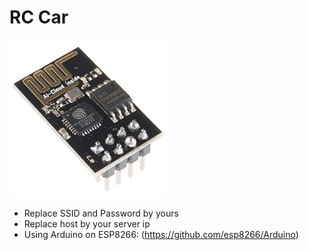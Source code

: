 # RC Car
<img src="/images/ESP8266.jpg" width="50%">

- Replace SSID and Password by yours
- Replace host by your server ip
- Using Arduino on ESP8266: (https://github.com/esp8266/Arduino)
